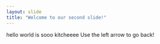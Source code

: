 ```yaml
---
layout: slide
title: "Welcome to our second slide!"
---
```

hello world is sooo kitcheeee
Use the left arrow to go back!
